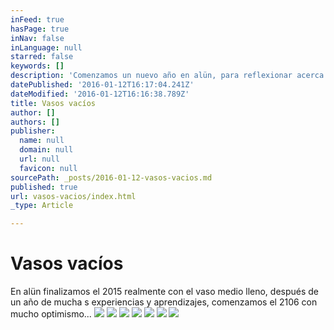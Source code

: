 ```yaml
---
inFeed: true
hasPage: true
inNav: false
inLanguage: null
starred: false
keywords: []
description: 'Comenzamos un nuevo año en alün, para reflexionar acerca de lo que el 2105 ha sido para el equipo desarrollamos una serie de mugs conmemorativos, para que cada uno recuerde y se alimente de las experiencias y aprendizajes  '
datePublished: '2016-01-12T16:17:04.241Z'
dateModified: '2016-01-12T16:16:38.789Z'
title: Vasos vacíos
author: []
authors: []
publisher:
  name: null
  domain: null
  url: null
  favicon: null
sourcePath: _posts/2016-01-12-vasos-vacios.md
published: true
url: vasos-vacios/index.html
_type: Article

---
```

# Vasos vacíos

En alün finalizamos el 2015 realmente con el vaso medio lleno, después de un año de mucha s experiencias y aprendizajes, comenzamos el 2106 con mucho optimismo...
![](https://s3-us-west-2.amazonaws.com/the-grid-img/p/1b50ce4bd06d4722ee4d93980d2ec40a92759e5e.jpg)
![](https://the-grid-user-content.s3-us-west-2.amazonaws.com/d215ecb8-63c3-4481-9995-0d4a6f94d28e.JPG)
![](https://the-grid-user-content.s3-us-west-2.amazonaws.com/0662298d-99ee-4d21-9270-15ae413c5791.JPG)
![](https://the-grid-user-content.s3-us-west-2.amazonaws.com/0a959982-ed73-4af7-8565-8148a0b50a3f.jpg)
![](https://the-grid-user-content.s3-us-west-2.amazonaws.com/af5cd1c2-fa6b-41ba-95bc-3b26937689c4.jpg)
![](https://the-grid-user-content.s3-us-west-2.amazonaws.com/ce479e49-1518-443b-b11c-16d0e76bcf24.jpg)
![](https://the-grid-user-content.s3-us-west-2.amazonaws.com/df29cba1-9c4d-47e2-b17c-026db1ef7906.jpg)